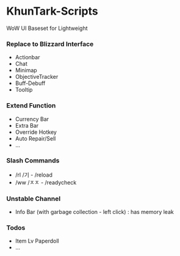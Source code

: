 # KhunTark-Scripts
WoW UI Baseset for Lightweight

### Replace to Blizzard Interface
- Actionbar
- Chat
- Minimap
- ObjectiveTracker
- Buff-Debuff
- Tooltip

### Extend Function
- Currency Bar
- Extra Bar
- Override Hotkey
- Auto Repair/Sell
- ...

### Slash Commands
- /rl /기 - /reload
- /ww /ㅈㅈ - /readycheck

### Unstable Channel
- Info Bar (with garbage collection - left click) : has memory leak

### Todos
- Item Lv Paperdoll
- ...
